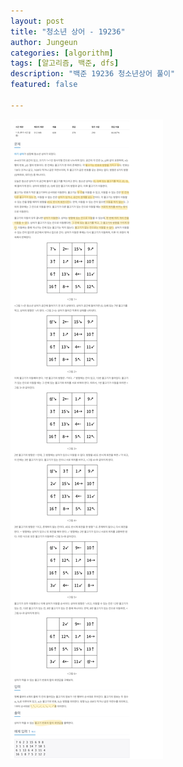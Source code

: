 ```yaml
---
layout: post
title: "청소년 상어 - 19236"
author: Jungeun
categories: [algorithm]
tags: [알고리즘, 백준, dfs]
description: "백준 19236 청소년상어 풀이"
featured: false

---
```


![1507](/assets/images/boj/19236_boj.png)

<script src="https://gist.github.com/JungeunKwon/f75425802743b6642063fe471042168c.js"></script>